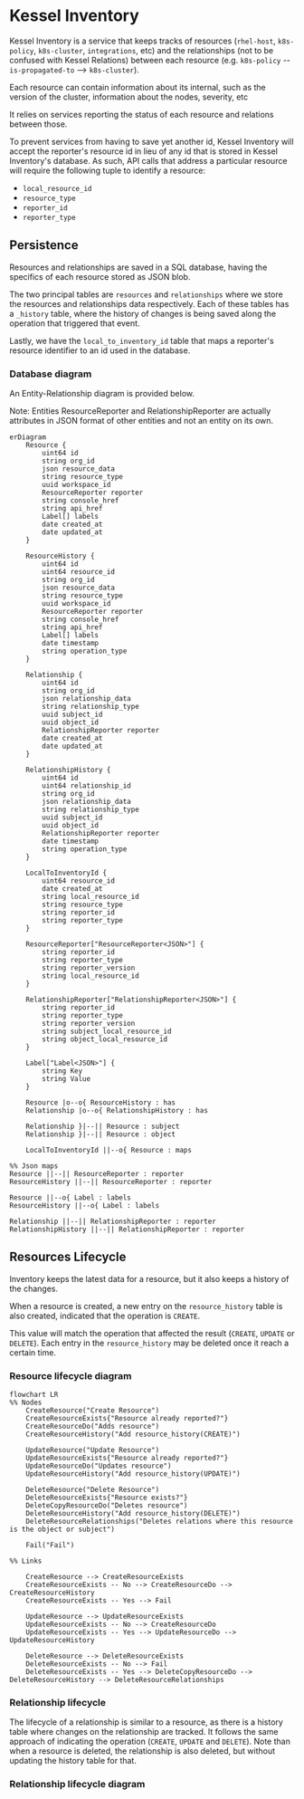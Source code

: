 # Kessel Inventory

Kessel Inventory is a service that keeps tracks of resources (`rhel-host`, `k8s-policy`, `k8s-cluster`, `integrations`, etc) 
and the relationships (not to be confused with Kessel Relations) between each resource (e.g. `k8s-policy` -- `is-propagated-to` --> `k8s-cluster`).

Each resource can contain information about its internal, such as the version of the cluster, information about the nodes, severity, etc

It relies on services reporting the status of each resource and relations between those.

To prevent services from having to save yet another id, Kessel Inventory will accept the reporter's resource id in lieu
of any id that is stored in Kessel Inventory's database. As such, API calls that address a particular resource 
will require the following tuple to identify a resource:
- `local_resource_id`
- `resource_type`
- `reporter_id`
- `reporter_type`

## Persistence

Resources and relationships are saved in a SQL database, having the specifics of each resource stored as JSON blob.

The two principal tables are `resources` and `relationships` where we store the resources and relationships data 
respectively. Each of these tables has a `_history` table, where the history of changes is being saved along the operation
that triggered that event. 

Lastly, we have the `local_to_inventory_id` table that maps a reporter's resource identifier to an id used in the database.

### Database diagram

An Entity-Relationship diagram is provided below. 

Note: Entities ResourceReporter and RelationshipReporter are actually attributes in JSON format of other entities and not an entity on its own.

```mermaid
erDiagram
    Resource {
        uint64 id
        string org_id
        json resource_data
        string resource_type
        uuid workspace_id
        ResourceReporter reporter
        string console_href
        string api_href
        Label[] labels
        date created_at
        date updated_at
    }

    ResourceHistory {
        uint64 id
        uint64 resource_id
        string org_id
        json resource_data
        string resource_type
        uuid workspace_id
        ResourceReporter reporter
        string console_href
        string api_href
        Label[] labels
        date timestamp
        string operation_type
    }

    Relationship {
        uint64 id
        string org_id
        json relationship_data
        string relationship_type
        uuid subject_id
        uuid object_id
        RelationshipReporter reporter
        date created_at
        date updated_at
    }

    RelationshipHistory {
        uint64 id
        uint64 relationship_id
        string org_id
        json relationship_data
        string relationship_type
        uuid subject_id
        uuid object_id
        RelationshipReporter reporter
        date timestamp
        string operation_type
    }

    LocalToInventoryId {
        uint64 resource_id
        date created_at
        string local_resource_id
        string resource_type
        string reporter_id
        string reporter_type
    }

    ResourceReporter["ResourceReporter<JSON>"] {
        string reporter_id
        string reporter_type
        string reporter_version
        string local_resource_id
    }

    RelationshipReporter["RelationshipReporter<JSON>"] {
        string reporter_id
        string reporter_type
        string reporter_version
        string subject_local_resource_id
        string object_local_resource_id
    }

    Label["Label<JSON>"] {
        string Key
        string Value
    }

    Resource |o--o{ ResourceHistory : has
    Relationship |o--o{ RelationshipHistory : has

    Relationship }|--|| Resource : subject
    Relationship }|--|| Resource : object

    LocalToInventoryId ||--o{ Resource : maps

%% Json maps
Resource ||--|| ResourceReporter : reporter
ResourceHistory ||--|| ResourceReporter : reporter

Resource ||--o{ Label : labels
ResourceHistory ||--o{ Label : labels

Relationship ||--|| RelationshipReporter : reporter
RelationshipHistory ||--|| RelationshipReporter : reporter
```

## Resources Lifecycle

Inventory keeps the latest data for a resource, but it also keeps a history of the changes.

When a resource is created, a new entry on the `resource_history` table is also created, indicated that the operation
is `CREATE`.

This value will match the operation that affected the result (`CREATE`, `UPDATE` or `DELETE`).
Each entry in the `resource_history` may be deleted once it reach a certain time. 

### Resource lifecycle diagram

```mermaid
flowchart LR
%% Nodes
    CreateResource("Create Resource")
    CreateResourceExists{"Resource already reported?"}
    CreateResourceDo("Adds resource")
    CreateResourceHistory("Add resource_history(CREATE)")

    UpdateResource("Update Resource")
    UpdateResourceExists{"Resource already reported?"}
    UpdateResourceDo("Updates resource")
    UpdateResourceHistory("Add resource_history(UPDATE)")

    DeleteResource("Delete Resource")
    DeleteResourceExists{"Resource exists?"}
    DeleteCopyResourceDo("Deletes resource")
    DeleteResourceHistory("Add resource_history(DELETE)")
    DeleteResourceRelationships("Deletes relations where this resource is the object or subject")

    Fail("Fail")

%% Links
    
    CreateResource --> CreateResourceExists
    CreateResourceExists -- No --> CreateResourceDo --> CreateResourceHistory
    CreateResourceExists -- Yes --> Fail

    UpdateResource --> UpdateResourceExists
    UpdateResourceExists -- No --> CreateResourceDo
    UpdateResourceExists -- Yes --> UpdateResourceDo --> UpdateResourceHistory

    DeleteResource --> DeleteResourceExists
    DeleteResourceExists -- No --> Fail
    DeleteResourceExists -- Yes --> DeleteCopyResourceDo --> DeleteResourceHistory --> DeleteResourceRelationships
```

### Relationship lifecycle

The lifecycle of a relationship is similar to a resource, as there is a history table where changes on the relationship are tracked.
It follows the same approach of indicating the operation (`CREATE`, `UPDATE` and `DELETE`). 
Note than when a resource is deleted, the relationship is also deleted, but without updating the history table for that.


### Relationship lifecycle diagram

